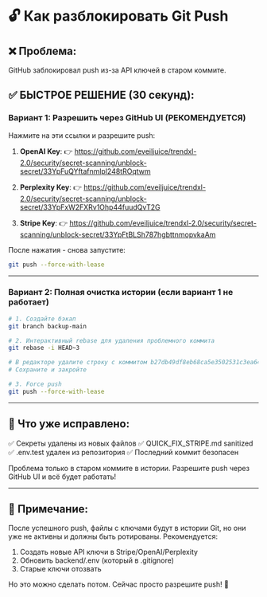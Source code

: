 # 🔓 Как разблокировать Git Push

## ❌ Проблема:
GitHub заблокировал push из-за API ключей в старом коммите.

## ✅ БЫСТРОЕ РЕШЕНИЕ (30 секунд):

### Вариант 1: Разрешить через GitHub UI (РЕКОМЕНДУЕТСЯ)

Нажмите на эти ссылки и разрешите push:

1. **OpenAI Key**:
   👉 https://github.com/eveiljuice/trendxl-2.0/security/secret-scanning/unblock-secret/33YpFuQYftafnmlpl248tROqtwm

2. **Perplexity Key**:
   👉 https://github.com/eveiljuice/trendxl-2.0/security/secret-scanning/unblock-secret/33YpFxW2FXRv1Ohp44fuudQvT2G

3. **Stripe Key**:
   👉 https://github.com/eveiljuice/trendxl-2.0/security/secret-scanning/unblock-secret/33YpFtBLSh787hgbttnmopvkaAm

После нажатия - снова запустите:
```bash
git push --force-with-lease
```

---

### Вариант 2: Полная очистка истории (если вариант 1 не работает)

```bash
# 1. Создайте бэкап
git branch backup-main

# 2. Интерактивный rebase для удаления проблемного коммита
git rebase -i HEAD~3

# В редакторе удалите строку с коммитом b27db49df8eb68ca5e3502531c3ea64c6e2f3272
# Сохраните и закройте

# 3. Force push
git push --force-with-lease
```

---

## 🎯 Что уже исправлено:

✅ Секреты удалены из новых файлов
✅ QUICK_FIX_STRIPE.md sanitized
✅ .env.test удален из репозитория
✅ Последний коммит безопасен

Проблема только в старом коммите в истории. Разрешите push через GitHub UI и всё будет работать!

---

## 📝 Примечание:

После успешного push, файлы с ключами будут в истории Git, но они уже не активны и должны быть ротированы. Рекомендуется:
1. Создать новые API ключи в Stripe/OpenAI/Perplexity
2. Обновить backend/.env (который в .gitignore)
3. Старые ключи отозвать

Но это можно сделать потом. Сейчас просто разрешите push! 🚀







